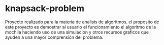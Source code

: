 # knapsack-problem
Proyecto realizado para la materia de analisis de algoritmos, el proposito de este proyecto es demostrar al usuario el funcionamiento
el algoritmo de la mochila haciendo uso de una simulación y otros recursos graficos que ayuden a una mayor comprensión del problema.
